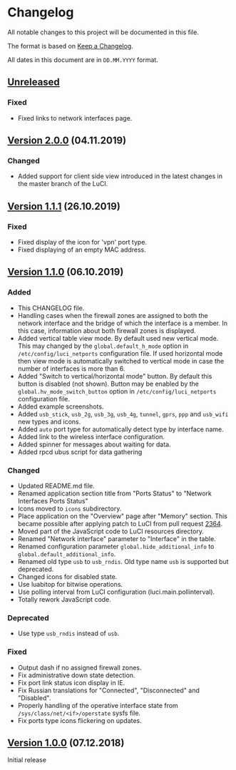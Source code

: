 # Changelog

All notable changes to this project will be documented in this file.

The format is based on [Keep a Changelog](https://keepachangelog.com/en/1.0.0/).

All dates in this document are in `DD.MM.YYYY` format.

## [Unreleased]

### Fixed
- Fixed links to network interfaces page.

## [Version 2.0.0] (04.11.2019)

### Changed
- Added support for client side view introduced in the latest changes
  in the master branch of the LuCI.

## [Version 1.1.1] (26.10.2019)

### Fixed
- Fixed display of the icon for 'vpn' port type.
- Fixed displaying of an empty MAC address.

## [Version 1.1.0] (06.10.2019)

### Added
- This CHANGELOG file.
- Handling cases when the firewall zones are assigned to both the network
  interface and the bridge of which the interface is a member. In this case,
  information about both firewall zones is displayed.
- Added vertical table view mode. By default used new vertical mode. This may
  changed by the `global.default_h_mode` option in `/etc/config/luci_netports`
  configuration file. If used horizontal mode then view mode is automatically
  switched to vertical mode in case the number of interfaces is more than 6.
- Added "Switch to vertical/horizontal mode" button. By default this button
  is disabled (not shown). Button may be enabled by the `global.hv_mode_switch_button`
  option in `/etc/config/luci_netports` configuration file.
- Added example screenshots.
- Added `usb_stick`, `usb_2g`, `usb_3g`, `usb_4g`, `tunnel`, `gprs`, `ppp`
  and `usb_wifi` new types and icons.
- Added `auto` port type for automatically detect type by interface name.
- Added link to the wireless interface configuration.
- Added spinner for messages about waiting for data.
- Added rpcd ubus script for data gathering

### Changed
- Updated README.md file.
- Renamed application section title from "Ports Status" to "Network Interfaces Ports Status"
- Icons moved to `icons` subdirectory.
- Place application on the "Overview" page after "Memory" section.
  This became possible after applying patch to LuCI from pull request
  [2364](https://github.com/openwrt/luci/pull/2364).
- Moved part of the JavaScript code to LuCI resources directory.
- Renamed "Network interface" parameter to "Interface" in the table.
- Renamed configuration parameter `global.hide_additional_info`
  to `global.default_additional_info`.
- Renamed old type `usb` to `usb_rndis`. Old type name `usb` is supported but deprecated.
- Changed icons for disabled state.
- Use luabitop for bitwise operations.
- Use polling interval from LuCI configuration (luci.main.pollinterval).
- Totally rework JavaScript code.

### Deprecated
- Use type `usb_rndis` instead of `usb`.

### Fixed
- Output dash if no assigned firewall zones.
- Fix administrative down state detection.
- Fix port link status icon display in IE.
- Fix Russian translations for "Connected", "Disconnected" and "Disabled".
- Properly handling of the operative interface state from
  `/sys/class/net/<if>/operstate` sysfs file.
- Fix ports type icons flickering on updates.

## [Version 1.0.0] (07.12.2018)

Initial release

[Unreleased]: https://github.com/tano-systems/luci-app-netports/tree/master
[Version 2.0.0]: https://github.com/tano-systems/luci-app-netports/releases/tag/v2.0.0
[Version 1.1.1]: https://github.com/tano-systems/luci-app-netports/releases/tag/v1.1.1
[Version 1.1.0]: https://github.com/tano-systems/luci-app-netports/releases/tag/v1.1.0
[Version 1.0.0]: https://github.com/tano-systems/luci-app-netports/releases/tag/v1.0.0
